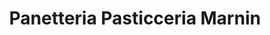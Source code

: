 ---
title: "Panetteria Pasticceria Marnin"
url: /locarno/panetteria-pasticceria-marnin/
shop: Bäckerei
---